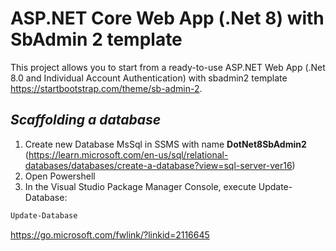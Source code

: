 ﻿# ASP.NET Core Web App (.Net 8) with SbAdmin 2 template
This project allows you to start from a ready-to-use ASP.NET Web App (.Net 8.0 and Individual Account Authentication) with 
sbadmin2 template https://startbootstrap.com/theme/sb-admin-2.

## _Scaffolding a database_

1) Create new Database MsSql in SSMS  with name **DotNet8SbAdmin2** 
(https://learn.microsoft.com/en-us/sql/relational-databases/databases/create-a-database?view=sql-server-ver16)
2) Open Powershell
3) In the Visual Studio Package Manager Console, execute Update-Database:
```bash
Update-Database
```
https://go.microsoft.com/fwlink/?linkid=2116645